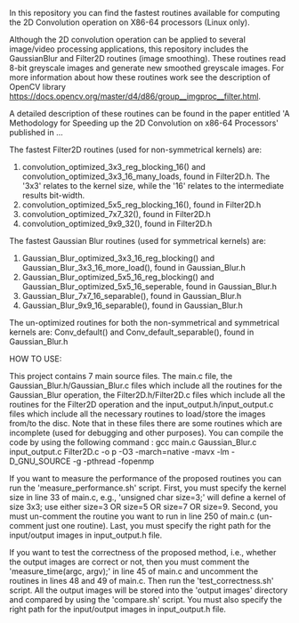 In this repository you can find the fastest routines available for computing the 2D Convolution operation on X86-64 processors (Linux only). 

Although the 2D convolution operation can be applied to several image/video processing applications, this repository includes the GaussianBlur and Filter2D routines (image smoothing). These routines read 8-bit greyscale images and generate new smoothed greyscale images.
For more information about how these routines work see the description of OpenCV library https://docs.opencv.org/master/d4/d86/group__imgproc__filter.html. 

A detailed description of these routines can be found in the paper entitled 'A Methodology for Speeding up the 2D Convolution on
x86-64 Processors' published in ...

The fastest Filter2D routines (used for non-symmetrical kernels) are:
1. convolution_optimized_3x3_reg_blocking_16() and convolution_optimized_3x3_16_many_loads, found in Filter2D.h. The '3x3' relates to the kernel size, while the '16' relates to the intermediate results bit-width.
2. convolution_optimized_5x5_reg_blocking_16(), found in Filter2D.h
3. convolution_optimized_7x7_32(), found in Filter2D.h
4. convolution_optimized_9x9_32(), found in Filter2D.h

The fastest Gaussian Blur routines (used for symmetrical kernels) are:
1. Gaussian_Blur_optimized_3x3_16_reg_blocking() and Gaussian_Blur_3x3_16_more_load(), found in Gaussian_Blur.h
2. Gaussian_Blur_optimized_5x5_16_reg_blocking() and Gaussian_Blur_optimized_5x5_16_seperable, found in Gaussian_Blur.h
3. Gaussian_Blur_7x7_16_separable(), found in Gaussian_Blur.h
4. Gaussian_Blur_9x9_16_separable(), found in Gaussian_Blur.h

The un-optimized routines for both the non-symmetrical and symmetrical kernels are:
 Conv_default() and Conv_default_separable(), found in Gaussian_Blur.h


HOW TO USE:

This project contains 7 main source files. The main.c file, the Gaussian_Blur.h/Gaussian_Blur.c files which include all the routines for the Gaussian_Blur operation, the Filter2D.h/Filter2D.c files which include all the routines for the Filter2D operation and the input_output.h/input_output.c files which include all the necessary routines to load/store the images from/to the disc. Note that in these files there are some routines which are incomplete (used for debugging and other purposes).
You can compile the code by using the following command : gcc main.c Gaussian_Blur.c input_output.c Filter2D.c -o p -O3 -march=native -mavx -lm -D_GNU_SOURCE  -g  -pthread -fopenmp

If you want to measure the performance of the proposed routines you can run the 'measure_performance.sh' script. First, you must specify the kernel size in line 33 of main.c, e.g., 'unsigned char size=3;' will define a kernel of size 3x3; use either size=3 OR size=5 OR size=7 OR size=9. Second, you must un-comment the routine you want to run in line 250 of main.c (un-comment just one routine). Last, you must specify the right path for the input/output images in input_output.h file. 

If you want to test the correctness of the proposed method, i.e., whether the output images are correct or not, then you must comment the 'measure_time(argc, argv);' in line 45 of main.c and uncomment the routines in lines 48 and 49 of main.c. 
Then run the 'test_correctness.sh' script. All the output images will be stored into the 'output images' directory and compared by using the 'compare.sh' script. You must also specify the right path for the input/output images in input_output.h file.


